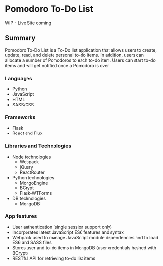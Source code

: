 # Pomodoro To-Do List

WIP - Live Site coming

## Summary

Pomodoro To-Do List is a To-Do list application that allows users to create, update, read, and delete personal to-do items.  In addition, users can allocate a number of Pomodoros to each to-do item.  Users can start to-do items and will get notified once a Pomodoro is over.

### Languages

* Python
* JavaScript
* HTML
* SASS/CSS

### Frameworks

* Flask
* React and Flux

### Libraries and Technologies

* Node technologies
  + Webpack
  + jQuery
  + ReactRouter
* Python technologies
  + MongoEngine
  + BCrypt
  + Flask-WTForms
* DB technologies
  + MongoDB

### App features
- User authentication (single session support only)
- Incorporates latest JavaScript ES6 features and syntax
- Webpack used to manage JavaScript module dependencies and to load ES6 and SASS files
- Stores user and to-do items in MongoDB (user credentials hashed with BCrypt)
- RESTful API for retrieving to-do list items
